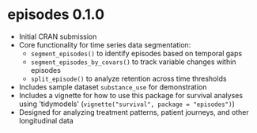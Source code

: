 # episodes 0.1.0

* Initial CRAN submission
* Core functionality for time series data segmentation:
  - `segment_episodes()` to identify episodes based on temporal gaps
  - `segment_episodes_by_covars()` to track variable changes within episodes
  - `split_episode()` to analyze retention across time thresholds
* Includes sample dataset `substance_use` for demonstration
* Includes a vignette for how to use this package for survival analyses using 'tidymodels' (`vignette("survival", package = "episodes")`)
* Designed for analyzing treatment patterns, patient journeys, and other longitudinal data

